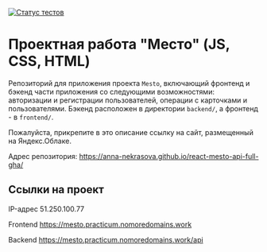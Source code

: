 [![Статус тестов](../../actions/workflows/tests.yml/badge.svg)](../../actions/workflows/tests.yml)

# Проектная работа "Место" (JS, CSS, HTML)
Репозиторий для приложения проекта `Mesto`, включающий фронтенд и бэкенд части приложения со следующими возможностями: авторизации и регистрации пользователей, операции с карточками и пользователями. Бэкенд расположен в директории `backend/`, а фронтенд - в `frontend/`. 
  
Пожалуйста, прикрепите в это описание ссылку на сайт, размещенный на Яндекс.Облаке.

Адрес репозитория: https://anna-nekrasova.github.io/react-mesto-api-full-gha/

## Ссылки на проект

IP-адрес 51.250.100.77

Frontend https://mesto.practicum.nomoredomains.work

Backend https://mesto.practicum.nomoredomains.work/api
